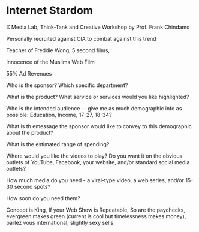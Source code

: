 # Internet Stardom

X Media Lab, Think-Tank and Creative Workshop by Prof. Frank Chindamo

Personally recruited against CIA to combat against this trend

Teacher of Freddie Wong, 5 second films,

Innocence of the Muslims Web Film

55% Ad Revenues

Who is the sponsor? Which specific department?

What is the product? What service or services would you like highlighted?

Who is the intended audience -- give me as much demographic info as possible: Education, Income, 17-27, 18-34?

What is th emessage the sponsor would like to convey to this demographic about the product?

What is the estimated range of spending?

Where would you like the videos to play? Do you want it on the obvious outlets of YouTube, Facebook, your website, and/or standard social media outlets?

How much media do you need - a viral-type video, a web series, and/or 15-30 second spots?

How soon do you need them?

Concept is King, If your Web Show is Repeatable, So are the paychecks, evergreen makes green (current is cool but timelessness makes money), parlez vous international, slightly sexy sells